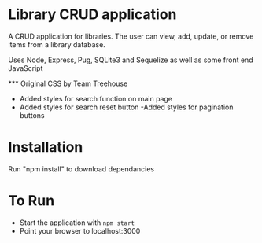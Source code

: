 # Library CRUD application

A CRUD application for libraries.  The user can view, add, update, or remove items from a library database.

Uses Node, Express, Pug, SQLite3 and Sequelize as well as some front end JavaScript

*** Original CSS by Team Treehouse
 - Added styles for search function on main page
 - Added styles for search reset button
 -Added styles for pagination buttons

 # Installation
 Run "npm install" to download dependancies

 # To Run
  - Start the application with ```npm start```
  - Point your browser to localhost:3000
